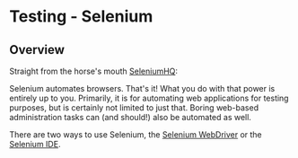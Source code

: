 # Testing - Selenium

## Overview

Straight from the horse's mouth [SeleniumHQ](http://www.seleniumhq.org):

Selenium automates browsers. That's it! What you do with that power is entirely
up to you. Primarily, it is for automating web applications for testing
purposes, but is certainly not limited to just that. Boring web-based
administration tasks can (and should!) also be automated as well.

There are two ways to use Selenium, the
[Selenium WebDriver](/testing/selenium/selenium_webdriver) or the
[Selenium IDE](/testing/selenium/selenium_ide).
